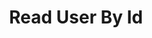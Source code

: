 ---
title: Read User By Id
excerpt: Get a specific user by id.
api:
  file: .openapi.json
  operationId: tLedger Portal User-read_user_by_id
hidden: false
---